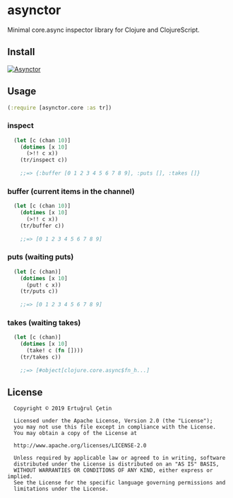 # asynctor

Minimal core.async inspector library for Clojure and ClojureScript.

## Install

[![Asynctor](https://img.shields.io/clojars/v/asynctor.svg)](https://clojars.org/asynctor)

## Usage

```clojure
(:require [asynctor.core :as tr])
```

### inspect
```clojure
  (let [c (chan 10)]
    (dotimes [x 10]
      (>!! c x))
    (tr/inspect c))
    
    ;;=> {:buffer [0 1 2 3 4 5 6 7 8 9], :puts [], :takes []}
```

### buffer (current items in the channel)
```clojure
  (let [c (chan 10)]
    (dotimes [x 10]
      (>!! c x))
    (tr/buffer c))
    
    ;;=> [0 1 2 3 4 5 6 7 8 9]
```

### puts (waiting puts)
```clojure
  (let [c (chan)]
    (dotimes [x 10]
      (put! c x))
    (tr/puts c))
    
    ;;=> [0 1 2 3 4 5 6 7 8 9]
```

### takes (waiting takes)
```clojure
  (let [c (chan)]
    (dotimes [x 10]
      (take! c (fn [])))
    (tr/takes c))
    
    ;;=> [#object[clojure.core.async$fn_h...]

```

## License
```
  Copyright © 2019 Ertuğrul Çetin
  
  Licensed under the Apache License, Version 2.0 (the "License");
  you may not use this file except in compliance with the License.
  You may obtain a copy of the License at
  
  http://www.apache.org/licenses/LICENSE-2.0
  
  Unless required by applicable law or agreed to in writing, software
  distributed under the License is distributed on an "AS IS" BASIS,
  WITHOUT WARRANTIES OR CONDITIONS OF ANY KIND, either express or implied.
  See the License for the specific language governing permissions and
  limitations under the License.
```
